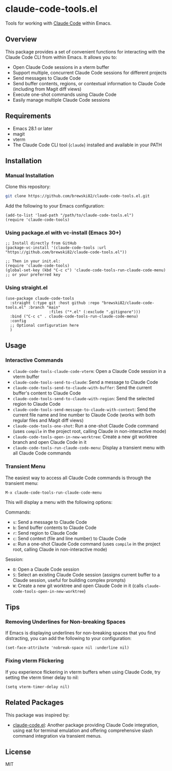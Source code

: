 # claude-code-tools.el

Tools for working with [Claude Code](https://docs.anthropic.com/en/docs/agents-and-tools/claude-code/overview) within Emacs.

## Overview

This package provides a set of convenient functions for interacting with the Claude Code CLI from within Emacs. It allows you to:

- Open Claude Code sessions in a vterm buffer
- Support multiple, concurrent Claude Code sessions for different projects
- Send messages to Claude Code
- Send buffer contents, regions, or contextual information to Claude Code (including from Magit diff views)
- Execute one-shot commands using Claude Code
- Easily manage multiple Claude Code sessions

## Requirements

- Emacs 28.1 or later
- magit
- vterm
- The Claude Code CLI tool (`claude`) installed and available in your PATH

## Installation

### Manual Installation

Clone this repository:

```bash
git clone https://github.com/brewski82/claude-code-tools.el.git
```

Add the following to your Emacs configuration:

```elisp
(add-to-list 'load-path "/path/to/claude-code-tools.el")
(require 'claude-code-tools)
```

### Using package.el with vc-install (Emacs 30+)

```elisp
;; Install directly from GitHub
(package-vc-install '(claude-code-tools :url "https://github.com/brewski82/claude-code-tools.el"))

;; Then in your init.el:
(require 'claude-code-tools)
(global-set-key (kbd "C-c c") 'claude-code-tools-run-claude-code-menu) ;; or your preferred key
```

### Using straight.el

```elisp
(use-package claude-code-tools
  :straight (:type git :host github :repo "brewski82/claude-code-tools.el" :branch "main"
                   :files ("*.el" (:exclude ".gitignore")))
  :bind ("C-c c" . claude-code-tools-run-claude-code-menu)
  :config
  ;; Optional configuration here
  )
```

## Usage

### Interactive Commands

- `claude-code-tools-claude-code-vterm`: Open a Claude Code session in a vterm buffer
- `claude-code-tools-send-to-claude`: Send a message to Claude Code
- `claude-code-tools-send-to-claude-with-buffer`: Send the current buffer's content to Claude Code
- `claude-code-tools-send-to-claude-with-region`: Send the selected region to Claude Code
- `claude-code-tools-send-message-to-claude-with-context`: Send the current file name and line number to Claude Code (works with both regular files and Magit diff views)
- `claude-code-tools-one-shot`: Run a one-shot Claude Code command (uses `compile` in the project root, calling Claude in non-interactive mode)
- `claude-code-tools-open-in-new-worktree`: Create a new git worktree branch and open Claude Code in it
- `claude-code-tools-run-claude-code-menu`: Display a transient menu with all Claude Code commands

### Transient Menu

The easiest way to access all Claude Code commands is through the transient menu:

```elisp
M-x claude-code-tools-run-claude-code-menu
```

This will display a menu with the following options:

Commands:
- `s`: Send a message to Claude Code
- `b`: Send buffer contents to Claude Code
- `r`: Send region to Claude Code
- `c`: Send context (file and line number) to Claude Code
- `o`: Run a one-shot Claude Code command (uses `compile` in the project root, calling Claude in non-interactive mode)

Session:
- `O`: Open a Claude Code session
- `S`: Select an existing Claude Code session (assigns current buffer to a Claude session, useful for building complex prompts)
- `W`: Create a new git worktree and open Claude Code in it (calls `claude-code-tools-open-in-new-worktree`)

## Tips

### Removing Underlines for Non-breaking Spaces

If Emacs is displaying underlines for non-breaking spaces that you find distracting, you can add the following to your configuration:

```elisp
(set-face-attribute 'nobreak-space nil :underline nil)
```

### Fixing vterm Flickering

If you experience flickering in vterm buffers when using Claude Code, try setting the vterm timer delay to nil:

```elisp
(setq vterm-timer-delay nil)
```

## Related Packages

This package was inspired by:

- [claude-code.el](https://github.com/stevemolitor/claude-code.el): Another package providing Claude Code integration, using eat for terminal emulation and offering comprehensive slash command integration via transient menus.

## License

MIT
